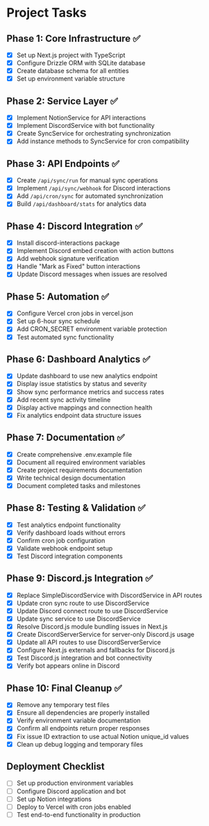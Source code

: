 # Project Tasks

## Phase 1: Core Infrastructure ✅
- [x] Set up Next.js project with TypeScript
- [x] Configure Drizzle ORM with SQLite database
- [x] Create database schema for all entities
- [x] Set up environment variable structure

## Phase 2: Service Layer ✅
- [x] Implement NotionService for API interactions
- [x] Implement DiscordService with bot functionality
- [x] Create SyncService for orchestrating synchronization
- [x] Add instance methods to SyncService for cron compatibility

## Phase 3: API Endpoints ✅
- [x] Create `/api/sync/run` for manual sync operations
- [x] Implement `/api/sync/webhook` for Discord interactions
- [x] Add `/api/cron/sync` for automated synchronization
- [x] Build `/api/dashboard/stats` for analytics data

## Phase 4: Discord Integration ✅
- [x] Install discord-interactions package
- [x] Implement Discord embed creation with action buttons
- [x] Add webhook signature verification
- [x] Handle "Mark as Fixed" button interactions
- [x] Update Discord messages when issues are resolved

## Phase 5: Automation ✅
- [x] Configure Vercel cron jobs in vercel.json
- [x] Set up 6-hour sync schedule
- [x] Add CRON_SECRET environment variable protection
- [x] Test automated sync functionality

## Phase 6: Dashboard Analytics ✅
- [x] Update dashboard to use new analytics endpoint
- [x] Display issue statistics by status and severity
- [x] Show sync performance metrics and success rates
- [x] Add recent sync activity timeline
- [x] Display active mappings and connection health
- [x] Fix analytics endpoint data structure issues

## Phase 7: Documentation ✅
- [x] Create comprehensive .env.example file
- [x] Document all required environment variables
- [x] Create project requirements documentation
- [x] Write technical design documentation
- [x] Document completed tasks and milestones

## Phase 8: Testing & Validation ✅
- [x] Test analytics endpoint functionality
- [x] Verify dashboard loads without errors
- [x] Confirm cron job configuration
- [x] Validate webhook endpoint setup
- [x] Test Discord integration components

## Phase 9: Discord.js Integration ✅
- [x] Replace SimpleDiscordService with DiscordService in API routes
- [x] Update cron sync route to use DiscordService
- [x] Update Discord connect route to use DiscordService
- [x] Update sync service to use DiscordService
- [x] Resolve Discord.js module bundling issues in Next.js
- [x] Create DiscordServerService for server-only Discord.js usage
- [x] Update all API routes to use DiscordServerService
- [x] Configure Next.js externals and fallbacks for Discord.js
- [x] Test Discord.js integration and bot connectivity
- [x] Verify bot appears online in Discord

## Phase 10: Final Cleanup ✅
- [x] Remove any temporary test files
- [x] Ensure all dependencies are properly installed
- [x] Verify environment variable documentation
- [x] Confirm all endpoints return proper responses
- [x] Fix issue ID extraction to use actual Notion unique_id values
- [x] Clean up debug logging and temporary files

## Deployment Checklist
- [ ] Set up production environment variables
- [ ] Configure Discord application and bot
- [ ] Set up Notion integrations
- [ ] Deploy to Vercel with cron jobs enabled
- [ ] Test end-to-end functionality in production